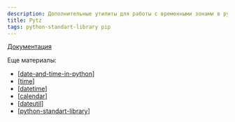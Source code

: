 ```yaml
---
description: Дополнительные утилиты для работы с временными зонами в python
title: Pytz
tags: python-standart-library pip
---
```

[Документация](https://pythonhosted.org/pytz/)

Еще материалы:

- [[date-and-time-in-python]]
- [[time]]
- [[datetime]]
- [[calendar]]
- [[dateutil]]
- [[python-standart-library]]

[//begin]: # "Autogenerated link references for markdown compatibility"
[date-and-time-in-python]: date-and-time-in-python "Date and time in python"
[time]: time "Time"
[datetime]: datetime "Datetime"
[calendar]: calendar "Calendar"
[dateutil]: dateutil "Dateutil"
[python-standart-library]: ../lists/python-standart-library "Стандартная библиотека python и полезные ресурсы"
[//end]: # "Autogenerated link references"